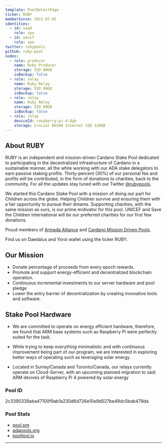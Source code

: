 ```yaml
---
template: PoolDetailPage
ticker: RUBY
memberSince: 2021-07-02
identities:
  - id: saad
    role: spo
  - id: wasif
    role: spo
twitter: rubypools
github: ruby-pool
nodes:
  - role: producer
    name: Ruby Producer
    storage: SSD 80GB
    isBackup: false
  - role: relay
    name: Ruby Relay
    storage: SSD 80GB
    isBackup: false
  - role: relay
    name: Ruby Relay
    storage: SSD 80GB
    isBackup: false
  - role: relay
    deviceId: raspberry-pi-4-8gb
    storage: Crucial BX500 Internal SSD 120GB
---
```

## About RUBY

RUBY is an independent and mission-driven Cardano Stake Pool dedicated to participating in the decentralized infrastructure of Cardano in a sustainable manner, all the while working with our ADA stake delegators to earn passive staking profits. Thirty-percent (30%) of our personal fee and profits will be contributed, in the form of donations to charities, back to the community. For all the updates stay tuned with our Twitter [@rubypools](https://twitter.com/rubypools).

We started this Cardano Stake Pool with a mission of doing our part for Children across the globe. Helping Children survive and ensuring them with a fair opportunity to pursue their dreams. Supporting charities, with the same mission as ours, is our prime motivator for this pool. UNICEF and Save the Children International will be our preferred charities for our first few donations.

Proud members of [Armada Alliance](https://armada-alliance.com/) and [Cardano Mission Driven Pools](https://www.missiondrivenpools.org/).

Find us on Daedalus and Yoroi wallet using the ticker RUBY.

## Our Mission

- Donate percentage of proceeds from every epoch rewards.
- Promote and support energy-efficient and decentralized blockchain operation.
- Continuous incremental investments to our server hardware and pool pledge
- Lower the entry barrier of decentralization by creating innovative tools and software.

## Stake Pool Hardware

- We are committed to operate on energy efficient hardware, therefore, we found that ARM base systems such as Raspberry Pi were perfectly suited for the task.

- While trying to keep everything minimalistic and with continuous improvement being part of our program, we are interested in exploring better ways of operating such as leveraging solar energy.

- Located in Surrey/Canada and Toronto/Canada, our relays currently operate on Cloud-Server, with an upcoming planned migration to said ARM devives of Raspberry Pi 4 powered by solar energy

### Pool ID

2c3390339aba47100f9ab1a230d6d726e10e9d527be49dc5bab479da

### Pool Stats

- [pool.pm](https://pool.pm/2c3390339aba47100f9ab1a230d6d726e10e9d527be49dc5bab479da)
- [adapools.org](https://adapools.org/pool/2c3390339aba47100f9ab1a230d6d726e10e9d527be49dc5bab479da)
- [pooltool.io](https://pooltool.io/pool/2c3390339aba47100f9ab1a230d6d726e10e9d527be49dc5bab479da)
---
